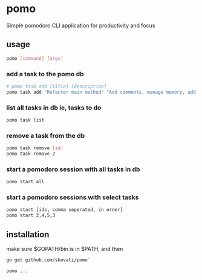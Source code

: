 # pomo
Simple pomodoro CLI application for productivity and focus

## usage 
```sh
pomo [command] [args]
```

### add a task to the pomo db
```sh
# pomo task add [title] [description]
pomo task add "Refactor main method" "Add comments, manage memory, add switch statements"
```

### list all tasks in db ie, tasks to do
```sh
pomo task list
```

### remove a task from the db
```sh
pomo task remove [id]
pomo task remove 2
```

### start a pomodoro session with all tasks in db
```sh
pomo start all
```

### start a pomodoro sessions with select tasks
```sh
pomo start [ids, comma seperated, in order]
pomo start 2,4,5,3
```

## installation
make sure $GOPATH/bin is in $PATH, and then
```bash
go get github.com/skovati/pomo`

pomo ...
```
